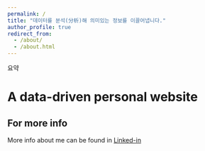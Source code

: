 ```yaml
---
permalink: /
title: "데이터를 분석(分析)해 의미있는 정보를 이끌어냅니다."
author_profile: true
redirect_from: 
  - /about/
  - /about.html
---
```


요약

# A data-driven personal website

## For more info
More info about me can be found in [Linked-in](https://www.linkedin.com/in/unchae-jeong-a88149179/)
